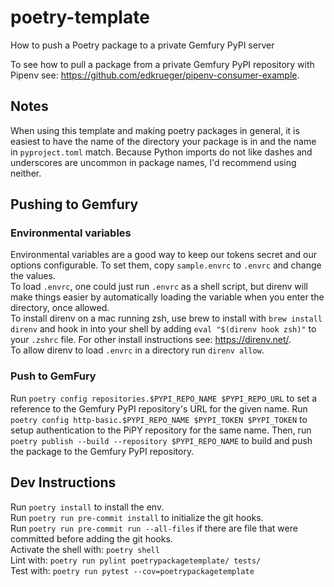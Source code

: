 # poetry-template
How to push a Poetry package to a private Gemfury PyPI server

To see how to pull a package from a private Gemfury PyPI repository with Pipenv see: https://github.com/edkrueger/pipenv-consumer-example.  

## Notes
When using this template and making poetry packages in general, it is easiest to have the name of the directory your package is in and the name in `pyproject.toml` match. Because Python imports do not like dashes and underscores are uncommon in package names, I'd recommend using neither.  

## Pushing to Gemfury

### Environmental variables
Environmental variables are a good way to keep our tokens secret and our options configurable. To set them, copy `sample.envrc` to `.envrc` and change the values.  
To load `.envrc`, one could just run `.envrc` as a shell script, but direnv will make things easier by automatically loading the variable when you enter the directory, once allowed.  
To install direnv on a mac running zsh, use brew to install with `brew install direnv` and hook in into your shell by adding `eval "$(direnv hook zsh)"` to your `.zshrc` file. For other install instructions see: https://direnv.net/.  
To allow direnv to load `.envrc` in a directory run `direnv allow`.  

### Push to GemFury
Run `poetry config repositories.$PYPI_REPO_NAME $PYPI_REPO_URL` to set a reference to the Gemfury PyPI repository's URL for the given name.  Run `poetry config http-basic.$PYPI_REPO_NAME $PYPI_TOKEN $PYPI_TOKEN` to setup authentication to the PiPY repository for the same name. Then, run `poetry publish --build --repository $PYPI_REPO_NAME` to build and push the package to the Gemfury PyPI repository.


## Dev Instructions
Run `poetry install` to install the env.  
Run `poetry run pre-commit install` to initialize the git hooks.  
Run `poetry run pre-commit run --all-files` if there are file that were committed before adding the git hooks.  
Activate the shell with: `poetry shell`  
Lint with: `poetry run pylint poetrypackagetemplate/ tests/`  
Test with: `poetry run pytest --cov=poetrypackagetemplate`
